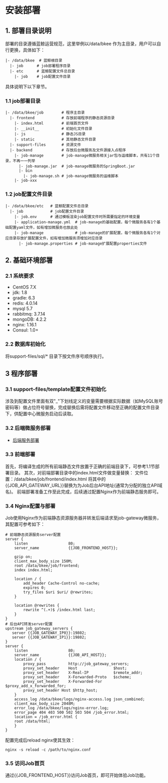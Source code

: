 # 安装部署

## 1. 部署目录说明

部署的目录遵循蓝鲸运营规范，这里举例以/data/bkee 作为主目录，用户可以自行更换，具体如下：

```
|- /data/bkee  # 蓝鲸根目录
  |- job      # job部署程序目录
  |- etc      # 蓝鲸配置文件总目录
    |- job    # job配置文件目录
```

具体说明下以下章节。

### 1.1 job部署目录

```
|- /data/bkee/job        # 程序主目录
  |- frontend            # 存放前端程序的静态资源目录
    |- index.html        # 前端首页文件
    |- __init__          # 初始化文件目录
    |- js                # 静态JS目录
    |- static            # 其他静态文件目录
  |- support-files       # 资源文件
  |- backend             # 存放后台微服务及文件源接入点程序
    |- job-manage        # job-manage微服务相关jar包与运维脚本，共有11个目录，不再一一列举
      |- job-manage.jar  # job-manage微服务的SpringBoot.jar
      |- bin  
        |- job-manage.sh # job-manage微服务的运维脚本
    |- job-xxx
```

### 1.2 job配置文件目录

```
|- /data/bkee/etc   # 蓝鲸配置文件总目录
  |- job 		    # job配置文件目录
    |- job.env      # 通过模板渲染job配置文件时所需要指定的环境变量
    |- application-manage.yml  # job-manage的基础配置，每个微服务各有1个基础配置yaml文件，如有增加微服务也放此处
    |- job-manage              # job-manage的扩展配置，每个微服务各有1个对应目录存放扩展配置文件，如有增加微服务须增加对应目录
      |- job-manage.properties # job-manage扩展配置properties文件
```

## 2. 基础环境部署

### 2.1 系统要求

- CentOS 7.X
- jdk: 1.8
- gradle: 6.3
- redis: 4.0.14
- mysql 5.7
- rabbitmq: 3.7.14  
- mongoDB: 4.2.2  
- nginx: 1.16.1  
- Consul: 1.0+

### 2.2 数据库初始化

将support-files/sql/* 目录下按文件序号顺序执行。


## 3 程序部署

### 3.1 support-files/template配置文件初始化

涉及到配置文件里面有双"_"下划线定义的变量需要根据实际数据（如MySQL账号密码等）做占位符号替换，完成替换后需将配置文件移动至正确的配置文件目录下，供配置中心微服务启动后读取。

### 3.2 后端微服务部署

- [后端服务部署](../install/backend.md)

### 3.3 前端部署

首先，将编译生成的所有前端静态文件放置于正确的前端目录下，可参考1.1节部署目录。
其次，对前端部署目录中的index.html文件做变量替换：
文件位置：/data/bkee/job/frontend/index.html
将其中的{{JOB_API_GATEWAY_URL}}替换为为Job后台API地址(通常为分配的独立API域名)。
前端部署准备工作至此完成，后续通过配置Nginx作为前端静态服务即可。

### 3.4 Nginx配置与部署
Job使用Nginx作为前端静态资源服务器并转发后端请求至job-gateway微服务，其配置可参考如下：
```shell script
# 前端静态资源服务server配置
server {
    listen                  80;
    server_name             {{JOB_FRONTEND_HOST}};

    gzip on;
    client_max_body_size 150M;
    root /data/bkee/job/frontend;
    index index.html;

    location / {
        add_header Cache-Control no-cache;
        expires 0;
        try_files $uri $uri/ @rewrites;
    }

    location @rewrites {
        rewrite ^(.+)$ /index.html last;
    }
}
# 后台API转发server配置
upstream job_gateway_servers {
   server {{JOB_GATEWAY_IP0}}:19802;
   server {{JOB_GATEWAY_IP1}}:19802;
}
server {
    listen                  80;
    server_name             {{JOB_API_HOST}};
    location / {
        proxy_pass          http://job_gateway_servers;
        proxy_set_header    Host                $host;
        proxy_set_header    X-Real-IP           $remote_addr;
        proxy_set_header    X-Forwarded-Proto   $scheme;
        proxy_set_header    X-Forwarded-For     $proxy_add_x_forwarded_for;
        proxy_set_header Host $http_host;
    }
    access_log /data/bkee/logs/nginx-access.log json_combined;
    client_max_body_size 2048M;
    error_log /data/bkee/logs/nginx-error.log;
    error_page 404 403 500 502 503 504 /job_error.html;
    location = /job_error.html {
    root /data/html;
    }
}
```
配置完成后reload nginx使其生效：
```shell script
nginx -s reload -c /path/to/nginx.conf
```

### 3.5 访问Job首页
通过{{JOB_FRONTEND_HOST}}访问Job首页，即可开始体验Job功能。
